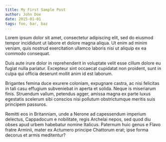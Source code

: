```yaml
---
title: My First Sample Post
author: John Doe
date: 2015-01-01
tags: foo, bar, baz
...
```


Lorem ipsum dolor sit amet, consectetur adipiscing elit, sed do eiusmod tempor incididunt ut labore et dolore magna aliqua. Ut enim ad minim veniam, quis nostrud exercitation ullamco laboris nisi ut aliquip ex ea commodo consequat.

Duis aute irure dolor in reprehenderit in voluptate velit esse cillum dolore eu fugiat nulla pariatur. Excepteur sint occaecat cupidatat non proident, sunt in culpa qui officia deserunt mollit anim id est laborum.

Brigantes femina duce exurere coloniam, expugnare castra, ac nisi felicitas in tali casu effugium subveniebat in aperta et solida. Neque is miseriarum finis. Struendum vallum, petendus agger, amissa magna ex parte luxus egestatis scelerum sibi conscios nisi pollutum obstrictumque meritis suis principem passuros.

Remitti eos in Britanniam, unde a Nerone ad capessendum imperium delectus, Cappadocum e nobilitate, regis Archelai nepos, sed quod diu obses apud urbem habebatur nomine Italicus. Paternum huic genus e Flavo fratre Arminii, mater ex Actumero principe Chattorum erat; ipse forma decorus et armis meditentur?
